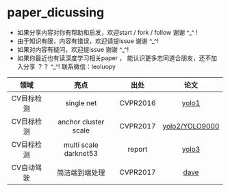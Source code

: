 # paper_dicussing

+ 如果分享内容对你有帮助和启发，欢迎start / fork / follow 谢谢 ^_^ !
+ 由于知识有限，内容有错误，欢迎请提issue 谢谢 ^_^!
+ 如果对内容有疑问，欢迎提issue 谢谢 ^_^!
+ 如果你最近也有读深度学习相关paper ， 能认识更多志同道合朋友，还不加入分享 ？？   ^_^! 联系微信：leoluopy

|领域|亮点|出处|论文|
|:----:|:----:|:----:|:----:|
|CV目标检测|single net|CVPR2016|[yolo1](https://github.com/leoluopy/paper_discussing/blob/master/yolo/yolo1/yolo1_discussing.md)|
|CV目标检测|anchor cluster scale|CVPR2017|[yolo2/YOLO9000](https://github.com/leoluopy/paper_discussing/blob/master/yolo/yolo2/yolo2_discussing.md)|
|CV目标检测|multi scale darknet53|report|[yolo3](https://github.com/leoluopy/paper_discussing/blob/master/yolo/yolo3/yolo3_discussing.md)|
|CV自动驾驶|简洁端到端处理| CVPR2017|[dave](./DAVE/dave.md)|


